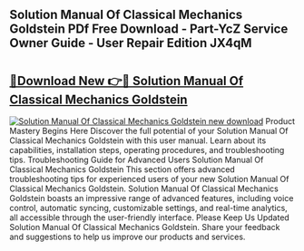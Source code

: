 ## Solution Manual Of Classical Mechanics Goldstein PDf Free Download - Part-YcZ Service Owner Guide - User Repair Edition JX4qM

# <h2><a href="http://bc47998.oget.top/?id=Solution+Manual+Of+Classical+Mechanics+Goldstein">🔗Download New 👉🔴 Solution Manual Of Classical Mechanics Goldstein</a></h2>

[![Solution Manual Of Classical Mechanics Goldstein new download](https://i.imgur.com/5g1atiW.png)](http://bc47998.oget.top/?id=Solution+Manual+Of+Classical+Mechanics+Goldstein)
Product Mastery Begins Here Discover the full potential of your Solution Manual Of Classical Mechanics Goldstein with this user manual. Learn about its capabilities, installation steps, operating procedures, and troubleshooting tips. Troubleshooting Guide for Advanced Users Solution Manual Of Classical Mechanics Goldstein This section offers advanced troubleshooting tips for experienced users of your new Solution Manual Of Classical Mechanics Goldstein. Solution Manual Of Classical Mechanics Goldstein boasts an impressive range of advanced features, including voice control, automatic syncing, customizable settings, and real-time analytics, all accessible through the user-friendly interface. Please Keep Us Updated Solution Manual Of Classical Mechanics Goldstein. Share your feedback and suggestions to help us improve our products and services.
